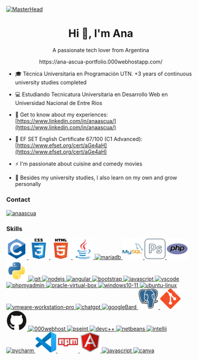 [![MasterHead](https://i.ibb.co/GxbWhN1/1.png)](https://aniascua.github.io/formulario-PHP/)

<h1 align="center">Hi 👋, I'm Ana</h1>
<p align="center">A passionate tech lover from Argentina</p>
<p align="center">https://ana-ascua-portfolio.000webhostapp.com/</p>

- 🎓 Técnica Universitaria en Programación UTN. +3 years of continuous university studies completed

- 💻 Estudiando Tecnicatura Universitaria en Desarrollo Web en Universidad Nacional de Entre Ríos
  
- 📄 Get to know about my experiences: [https://www.linkedin.com/in/anaascua/](https://www.linkedin.com/in/anaascua/)

- 🍎 EF SET English Certificate 67/100 (C1 Advanced): [https://www.efset.org/cert/aGe4aH](https://www.efset.org/cert/aGe4aH)

- ⚡ I'm passionate about cuisine and comedy movies

- 🌱 Besides my university studies, I also learn on my own and grow personally


<h3 align="left">Contact</h3>
<p align="left">
<a href="https://linkedin.com/in/anaascua" target="blank"><img align="center" src="https://raw.githubusercontent.com/rahuldkjain/github-profile-readme-generator/master/src/images/icons/Social/linked-in-alt.svg" alt="anaascua" height="30" width="40" /></a>
</p>

<!-- Iconos de Tecnologías que uso y tengo familiaridad -->

<!DOCTYPE html>

  <h3 align="left">Skills</h3>
  <p align="left">
    <a href="https://www.cprogramming.com/" target="_blank" rel="noreferrer">
      <img src="https://raw.githubusercontent.com/devicons/devicon/master/icons/c/c-original.svg" alt="c" width="55" height="55"/>
    </a>
    <a href="https://www.w3schools.com/css/" target="_blank" rel="noreferrer">
      <img src="https://raw.githubusercontent.com/devicons/devicon/master/icons/css3/css3-original-wordmark.svg" alt="css3" width="55" height="55"/>
    </a>
    <a href="https://www.w3.org/html/" target="_blank" rel="noreferrer">
      <img src="https://raw.githubusercontent.com/devicons/devicon/master/icons/html5/html5-original-wordmark.svg" alt="html5" width="55" height="55"/>
    </a>
    <a href="https://www.java.com" target="_blank" rel="noreferrer">
      <img src="https://raw.githubusercontent.com/devicons/devicon/master/icons/java/java-original.svg" alt="java" width="55" height="55"/>
    </a>
    <a href="https://mariadb.org/" target="_blank" rel="noreferrer">
      <img src="https://www.vectorlogo.zone/logos/mariadb/mariadb-icon.svg" alt="mariadb" width="55" height="55"/>
    </a>
    <a href="https://www.mysql.com/" target="_blank" rel="noreferrer">
      <img src="https://raw.githubusercontent.com/devicons/devicon/master/icons/mysql/mysql-original-wordmark.svg" alt="mysql" width="55" height="55"/>
    </a>
    <a href="https://www.photoshop.com/en" target="_blank" rel="noreferrer">
      <img src="https://raw.githubusercontent.com/devicons/devicon/master/icons/photoshop/photoshop-line.svg" alt="photoshop" width="55" height="55"/>
    </a>
    <a href="https://www.php.net" target="_blank" rel="noreferrer">
      <img src="https://raw.githubusercontent.com/devicons/devicon/master/icons/php/php-original.svg" alt="php" width="55" height="55"/>
    </a>
    <a href="https://www.python.org" target="_blank" rel="noreferrer">
      <img src="https://raw.githubusercontent.com/devicons/devicon/master/icons/python/python-original.svg" alt="python" width="55" height="55"/>
    </a>
    <a href="https://git-scm.com/" target="_blank" rel="noreferrer">
      <img src="https://www.vectorlogo.zone/logos/git-scm/git-scm-icon.svg" alt="git" width="55" height="55"/>
    </a>
    <a href="https://nodejs.org" target="_blank" rel="noreferrer">
      <img src="https://vistaran-tech.s3.ap-south-1.amazonaws.com/wp-content/uploads/2022/05/13104926/nodejs-logo.png" alt="nodejs" width="65" height="65"/>
    </a>
    <a href="https://angular.io/" target="_blank" rel="noreferrer">
      <img src="https://www.vectorlogo.zone/logos/angular/angular-icon.svg" alt="angular" width="55" height="55"/>
    </a>
    <a href="https://getbootstrap.com" target="_blank" rel="noreferrer">
      <img src="https://www.vectorlogo.zone/logos/getbootstrap/getbootstrap-icon.svg" alt="bootstrap" width="55" height="55"/>
    </a>
    <a href="https://www.javascript.com" target="_blank" rel="noreferrer">
      <img src="https://www.vectorlogo.zone/logos/javascript/javascript-icon.svg" alt="javascript" width="55" height="55"/>
    </a>
    <a href="https://code.visualstudio.com/" target="_blank" rel="noreferrer">
      <img src="https://www.vectorlogo.zone/logos/visualstudio_code/visualstudio_code-icon.svg" alt="vscode" width="55" height="55"/>
    </a>
    <a href="https://www.phpmyadmin.net/" target="_blank" rel="noreferrer">
      <img src="https://www.vectorlogo.zone/logos/phpmyadmin/phpmyadmin-icon.svg" alt="phpmyadmin" width="55" height="55"/>
    </a>
    <a href="https://www.virtualbox.org/" target="_blank" rel="noreferrer">
      <img src="https://www.vectorlogo.zone/logos/virtualbox/virtualbox-icon.svg" alt="oracle-virtual-box" width="55" height="55"/>
    </a>
    <a href="https://www.microsoft.com/es-es/software-download/" target="_blank" rel="noreferrer">
      <img src="https://logodownload.org/wp-content/uploads/2016/03/Windows-10-logo-11.png" alt="windows10-11" width="50" height="50"/>
    </a>
    <a href="https://ubuntu.com/" target="_blank" rel="noreferrer">
      <img src="https://www.vectorlogo.zone/logos/ubuntu/ubuntu-tile.svg" alt="ubuntu-linux" width="55" height="55"/>
    </a>
    <a href="https://www.vmware.com/products/workstation-pro/workstation-pro-evaluation.html" target="_blank" rel="noreferrer">
      <img src="https://upload.wikimedia.org/wikipedia/commons/thumb/5/5a/Vmware_workstation_16_icon.svg/2051px-Vmware_workstation_16_icon.svg.png" alt="vmware-workstation-pro" width="55" height="55"/>
    </a>
    <a href="https://openai.com/blog/chatgpt" target="_blank" rel="noreferrer">
      <img src="https://static.vecteezy.com/system/resources/previews/021/972/603/original/minsk-belarus-03-27-2023-openai-and-chatgpt-logo-artifical-chatbot-system-chat-bot-button-for-web-app-and-phone-icon-symbol-editorial-illustration-free-vector.jpg" alt="chatgpt" width="65" height="65"/>
    </a>
    <a href="https://bard.google.com/" target="_blank" rel="noreferrer">
      <img src="https://upload.wikimedia.org/wikipedia/commons/thumb/f/f0/Google_Bard_logo.svg/2048px-Google_Bard_logo.svg.png" alt="googleBard" width="50" height="50"/>
    </a>
    <a href="https://openai.com/blog/chatgpt" target="_blank" rel="noreferrer">
      <img src="https://raw.githubusercontent.com/devicons/devicon/master/icons/postgresql/postgresql-original.svg" alt="postgresql" width="55" height="55"/>
    </a>
    <a href="https://gitforwindows.org/" target="_blank" rel="noreferrer">
      <img src="https://raw.githubusercontent.com/devicons/devicon/master/icons/git/git-original.svg" alt="git-bash" width="55" height="55"/>
    </a>
    <a href="https://desktop.github.com/" target="_blank" rel="noreferrer">
      <img src="https://raw.githubusercontent.com/devicons/devicon/master/icons/github/github-original.svg" alt="github-desktop" width="55" height="55"/>
    </a>
    <a href="https://www.000webhost.com/" target="_blank" rel="noreferrer">
      <img src="https://ar.000webhost.com/static/default.000webhost.com/images/logo/400x400-red.png" alt="000webhost" width="55" height="55"/>
    </a>
    <a href="http://pseint.sourceforge.net/" target="_blank" rel="noreferrer">
      <img src="https://pseint.sourceforge.net/logo-header.png" alt="pseint" width="60" height="60"/>
    </a>
    <a href="https://sourceforge.net/projects/orwelldevcpp/" target="_blank" rel="noreferrer">
      <img src="https://www.freeiconspng.com/thumbs/c-logo-icon/dev-visual-c-plus-plus-logo-icon-11.png" alt="devc++" width="55" height="55"/>
    </a>
    <a href="https://netbeans.apache.org/" target="_blank" rel="noreferrer">
      <img src="https://upload.wikimedia.org/wikipedia/commons/thumb/9/98/Apache_NetBeans_Logo.svg/1200px-Apache_NetBeans_Logo.svg.png" alt="netbeans" width="50" height="55"/>
    </a>
    <a href="https://www.jetbrains.com/idea/" target="_blank" rel="noreferrer">
      <img src="https://upload.wikimedia.org/wikipedia/commons/thumb/9/9c/IntelliJ_IDEA_Icon.svg/1200px-IntelliJ_IDEA_Icon.svg.png" alt="intellij" width="55" height="55"/>
    </a>
    <a href="https://www.jetbrains.com/pycharm/" target="_blank" rel="noreferrer">
      <img src="https://logowik.com/content/uploads/images/pycharm6005.logowik.com.webp" alt="pycharm" width="80" height="60"/>
    </a>
    <a href="https://code.visualstudio.com/" target="_blank" rel="noreferrer">
      <img src="https://raw.githubusercontent.com/devicons/devicon/master/icons/vscode/vscode-original.svg" alt="vscode" width="55" height="55"/>
    </a>
    <a href="https://www.npmjs.com/" target="_blank" rel="noreferrer">
      <img src="https://raw.githubusercontent.com/devicons/devicon/master/icons/npm/npm-original-wordmark.svg" alt="npm" width="55" height="55"/>
    </a>
    <a href="https://angular.io/" target="_blank" rel="noreferrer">
      <img src="https://raw.githubusercontent.com/devicons/devicon/master/icons/angularjs/angularjs-original.svg" alt="angular" width="55" height="55"/>
    </a>
    <a href="https://www.javascript.com" target="_blank" rel="noreferrer">
      <img src="https://upload.wikimedia.org/wikipedia/commons/thumb/9/99/Unofficial_JavaScript_logo_2.svg/480px-Unofficial_JavaScript_logo_2.svg.png" alt="javascript" width="55" height="55"/>
    </a>
    <a href="https://www.canva.com/" target="_blank" rel="noreferrer">
      <img src="https://images.ctfassets.net/yzco4xsimv0y/4ktvkEPJ0SChqP69iZB4xR/85f99299f450eef01ef9f9ae50cceabc/Untitled_design.png?w=300&q=70" alt="canva" width="55" height="55"/>
    </a>
  </p>

